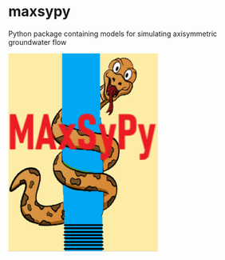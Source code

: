 # maxsypy
Python package containing models for simulating axisymmetric groundwater flow



![MAxSyPy logo](MAxSyPy_logo.PNG)

